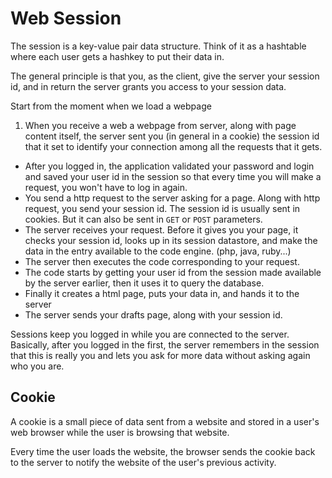 # Web Session
The session is a key-value pair data structure. Think of it as a hashtable
where each user gets a hashkey to put their data in.

The general principle is that you, as the client, give the server your
session id, and in return the server grants you access to your session
data.

Start from the moment when we load a webpage

1. When you receive a web a webpage from server, along with page content
  itself, the server sent you (in general in a cookie) the session id that
  it set to identify your connection among all the requests that it gets.
* After you logged in, the application validated your password and login
  and saved your user id in the session so that every time you will make a
  request, you won't have to log in again.
* You send a http request to the server asking for a page. Along with http
  request, you send your session id. The session id is usually sent in
  cookies. But it can also be sent in `GET` or `POST` parameters.
* The server receives your request. Before it gives you your page, it
  checks your session id, looks up in its session datastore, and make the
  data in the entry available to the code engine. (php, java, ruby...)
* The server then executes the code corresponding to your request. 
* The code starts by getting your user id from the session made available
  by the server earlier, then it uses it to query the database.
* Finally it creates a html page, puts your data in, and hands it to the
  server
* The server sends your drafts page, along with your session id.


Sessions keep you logged in while you are connected to the server.
Basically, after you logged in the first, the server remembers in the
session that this is really you and lets you ask for more data without
asking again who you are.

## Cookie
A cookie is a small piece of data sent from a website and stored in a
user's web browser while the user is browsing that website. 

Every time the user loads the website, the browser sends the cookie back
to the server to notify the website of the user's previous activity.
